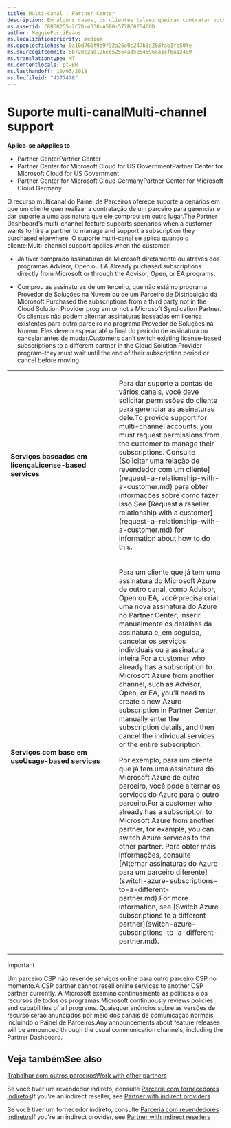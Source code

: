 ```yaml
---
title: Multi-canal | Partner Center
description: Em alguns casos, os clientes talvez queiram contratar você para provisionar e dar suporte a uma assinatura que eles compraram em outro lugar.
ms.assetid: C8B58255-2C7D-4338-A5B0-572BC0F54C0D
author: MaggiePucciEvans
ms.localizationpriority: medium
ms.openlocfilehash: 0a10d766f9b9f92a26e0c247b3a20dfab1fb50fe
ms.sourcegitcommit: 5b720c2ad126ec52564ad5264596ca1cf6a12489
ms.translationtype: MT
ms.contentlocale: pt-BR
ms.lasthandoff: 10/05/2018
ms.locfileid: "4377478"
---
```

# <a name="multi-channel-support"></a><span data-ttu-id="a53de-103">Suporte multi-canal</span><span class="sxs-lookup"><span data-stu-id="a53de-103">Multi-channel support</span></span>

**<span data-ttu-id="a53de-104">Aplica-se a</span><span class="sxs-lookup"><span data-stu-id="a53de-104">Applies to</span></span>**

-  <span data-ttu-id="a53de-105">Partner Center</span><span class="sxs-lookup"><span data-stu-id="a53de-105">Partner Center</span></span>
-  <span data-ttu-id="a53de-106">Partner Center for Microsoft Cloud for US Government</span><span class="sxs-lookup"><span data-stu-id="a53de-106">Partner Center for Microsoft Cloud for US Government</span></span>
-  <span data-ttu-id="a53de-107">Partner Center for Microsoft Cloud Germany</span><span class="sxs-lookup"><span data-stu-id="a53de-107">Partner Center for Microsoft Cloud Germany</span></span>

<span data-ttu-id="a53de-108">O recurso multicanal do Painel de Parceiros oferece suporte a cenários em que um cliente quer realizar a contratação de um parceiro para gerenciar e dar suporte a uma assinatura que ele comprou em outro lugar.</span><span class="sxs-lookup"><span data-stu-id="a53de-108">The Partner Dashboard’s multi-channel feature supports scenarios when a customer wants to hire a partner to manage and support a subscription they purchased elsewhere.</span></span> <span data-ttu-id="a53de-109">O suporte multi-canal se aplica quando o cliente:</span><span class="sxs-lookup"><span data-stu-id="a53de-109">Multi-channel support applies when the customer:</span></span>

-   <span data-ttu-id="a53de-110">Já tiver comprado assinaturas da Microsoft diretamente ou através dos programas Advisor, Open ou EA.</span><span class="sxs-lookup"><span data-stu-id="a53de-110">Already puchased subscriptions directly from Microsoft or through the Advisor, Open, or EA programs.</span></span>

-   <span data-ttu-id="a53de-111">Comprou as assinaturas de um terceiro, que não está no programa Provedor de Soluções na Nuvem ou de um Parceiro de Distribuição da Microsoft.</span><span class="sxs-lookup"><span data-stu-id="a53de-111">Purchased the subscriptions from a third party not in the Cloud Solution Provider program or not a Microsoft Syndication Partner.</span></span> <span data-ttu-id="a53de-112">Os clientes não podem alternar assinaturas baseadas em licença existentes para outro parceiro no programa Provedor de Soluções na Nuvem. Eles devem esperar até o final do período de assinatura ou cancelar antes de mudar.</span><span class="sxs-lookup"><span data-stu-id="a53de-112">Customers can’t switch existing license-based subscriptions to a different partner in the Cloud Solution Provider program–they must wait until the end of their subscription period or cancel before moving.</span></span>


<table>
<colgroup>
<col width="50%" />
<col width="50%" />
</colgroup>
<tbody>
<tr class="odd">
<td><p><strong><span data-ttu-id="a53de-113">Serviços baseados em licença</span><span class="sxs-lookup"><span data-stu-id="a53de-113">License-based services</span></span></strong></p></td>
<td><p><span data-ttu-id="a53de-114">Para dar suporte a contas de vários canais, você deve solicitar permissões do cliente para gerenciar as assinaturas dele.</span><span class="sxs-lookup"><span data-stu-id="a53de-114">To provide support for multi-channel accounts, you must request permissions from the customer to manage their subscriptions.</span></span> <span data-ttu-id="a53de-115">Consulte [Solicitar uma relação de revendedor com um cliente](request-a-relationship-with-a-customer.md) para obter informações sobre como fazer isso.</span><span class="sxs-lookup"><span data-stu-id="a53de-115">See [Request a reseller relationship with a customer](request-a-relationship-with-a-customer.md) for information about how to do this.</span></span></p></td>
</tr>
<tr class="even">
<td><p><strong><span data-ttu-id="a53de-116">Serviços com base em uso</span><span class="sxs-lookup"><span data-stu-id="a53de-116">Usage-based services</span></span></strong></p></td>
<td>
<p><span data-ttu-id="a53de-117">Para um cliente que já tem uma assinatura do Microsoft Azure de outro canal, como Advisor, Open ou EA, você precisa criar uma nova assinatura do Azure no Partner Center, inserir manualmente os detalhes da assinatura e, em seguida, cancelar os serviços individuais ou a assinatura inteira.</span><span class="sxs-lookup"><span data-stu-id="a53de-117">For a customer who already has a subscription to Microsoft Azure from another channel, such as Advisor, Open, or EA, you'll need to create a new Azure subscription in Partner Center, manually enter the subscription details, and then cancel the individual services or the entire subscription.</span></span></p>
<p><span data-ttu-id="a53de-118">Por exemplo, para um cliente que já tem uma assinatura do Microsoft Azure de outro parceiro, você pode alternar os serviços do Azure para o outro parceiro.</span><span class="sxs-lookup"><span data-stu-id="a53de-118">For a customer who already has a subscription to Microsoft Azure from another partner, for example, you can switch Azure services to the other partner.</span></span> <span data-ttu-id="a53de-119">Para obter mais informações, consulte [Alternar assinaturas do Azure para um parceiro diferente](switch-azure-subscriptions-to-a-different-partner.md).</span><span class="sxs-lookup"><span data-stu-id="a53de-119">For more information, see [Switch Azure subscriptions to a different partner](switch-azure-subscriptions-to-a-different-partner.md).</span></span></p>
</td>
</tr>
</tbody>
</table>

> [!IMPORTANT]  
> <span data-ttu-id="a53de-120">Um parceiro CSP não revende serviços online para outro parceiro CSP no momento.</span><span class="sxs-lookup"><span data-stu-id="a53de-120">A CSP partner cannot resell online services to another CSP partner currently.</span></span> <span data-ttu-id="a53de-121">A Microsoft examina continuamente as políticas e os recursos de todos os programas.</span><span class="sxs-lookup"><span data-stu-id="a53de-121">Microsoft continuously reviews policies and capabilities of all programs.</span></span> <span data-ttu-id="a53de-122">Quaisquer anúncios sobre as versões de recurso serão anunciados por meio dos canais de comunicação normais, incluindo o Painel de Parceiros.</span><span class="sxs-lookup"><span data-stu-id="a53de-122">Any announcements about feature releases will be announced through the usual communication channels, including the Partner Dashboard.</span></span> 

## <a name="see-also"></a><span data-ttu-id="a53de-123">Veja também</span><span class="sxs-lookup"><span data-stu-id="a53de-123">See also</span></span>

[<span data-ttu-id="a53de-124">Trabalhar com outros parceiros</span><span class="sxs-lookup"><span data-stu-id="a53de-124">Work with other partners</span></span>](work-with-other-partners.md)

<span data-ttu-id="a53de-125">Se você tiver um revendedor indireto, consulte [Parceria com fornecedores indiretos](indirect-reseller-tasks-in-partner-center.md)</span><span class="sxs-lookup"><span data-stu-id="a53de-125">If you're an indirect reseller, see [Partner with indirect providers](indirect-reseller-tasks-in-partner-center.md)</span></span>

<span data-ttu-id="a53de-126">Se você tiver um fornecedor indireto, consulte [Parceria com revendedores indiretos](indirect-provider-tasks-in-partner-center.md)</span><span class="sxs-lookup"><span data-stu-id="a53de-126">If you're an indirect provider, see [Partner with indirect resellers](indirect-provider-tasks-in-partner-center.md)</span></span> 

 

 



